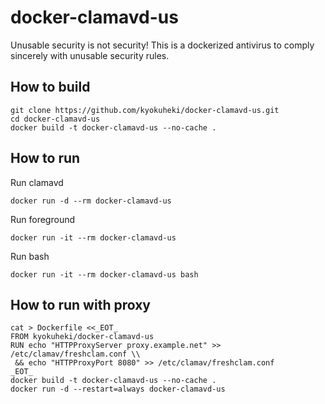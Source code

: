 # docker-clamavd-us
Unusable security is not security! This is a dockerized antivirus to comply sincerely with unusable security rules.

## How to build
```
git clone https://github.com/kyokuheki/docker-clamavd-us.git
cd docker-clamavd-us
docker build -t docker-clamavd-us --no-cache .
```

## How to run
Run clamavd
```
docker run -d --rm docker-clamavd-us
```

Run foreground
```
docker run -it --rm docker-clamavd-us
```

Run bash
```
docker run -it --rm docker-clamavd-us bash
```

## How to run with proxy

```
cat > Dockerfile <<_EOT_
FROM kyokuheki/docker-clamavd-us
RUN echo "HTTPProxyServer proxy.example.net" >> /etc/clamav/freshclam.conf \\
 && echo "HTTPProxyPort 8080" >> /etc/clamav/freshclam.conf
_EOT_
docker build -t docker-clamavd-us --no-cache .
docker run -d --restart=always docker-clamavd-us
```

